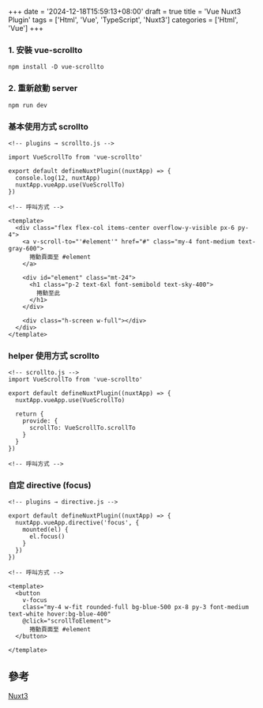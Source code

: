 +++
date = '2024-12-18T15:59:13+08:00'
draft = true
title = 'Vue Nuxt3 Plugin'
tags = ['Html', 'Vue', 'TypeScript', 'Nuxt3']
categories = ['Html', 'Vue']
+++

### 1. 安裝 **vue-scrollto**
```
npm install -D vue-scrollto
```

### 2. 重新啟動 **server**
```
npm run dev
```

### 基本使用方式 **scrollto**
```
<!-- plugins → scrollto.js -->

import VueScrollTo from 'vue-scrollto'

export default defineNuxtPlugin((nuxtApp) => {
  console.log(12, nuxtApp)
  nuxtApp.vueApp.use(VueScrollTo)
})

<!-- 呼叫方式 -->

<template>
  <div class="flex flex-col items-center overflow-y-visible px-6 py-4">
    <a v-scroll-to="'#element'" href="#" class="my-4 font-medium text-gray-600">
      捲動頁面至 #element
    </a>
    
    <div id="element" class="mt-24">
      <h1 class="p-2 text-6xl font-semibold text-sky-400">
        捲動至此
      </h1>
    </div>

    <div class="h-screen w-full"></div>
  </div>
</template>
```

### **helper** 使用方式 **scrollto**
```
<!-- scrollto.js -->
import VueScrollTo from 'vue-scrollto'

export default defineNuxtPlugin((nuxtApp) => {
  nuxtApp.vueApp.use(VueScrollTo)

  return {
    provide: {
      scrollTo: VueScrollTo.scrollTo
    }
  }
})

<!-- 呼叫方式 -->
```

### 自定 **directive (focus)**
```
<!-- plugins → directive.js -->

export default defineNuxtPlugin((nuxtApp) => {
  nuxtApp.vueApp.directive('focus', {
    mounted(el) {
      el.focus()
    }
  })
})

<!-- 呼叫方式 -->

<template>
  <button 
    v-focus
    class="my-4 w-fit rounded-full bg-blue-500 px-8 py-3 font-medium text-white hover:bg-blue-400"
    @click="scrollToElement">
      捲動頁面至 #element
  </button>

</template>
```

## 參考
[Nuxt3](https://nuxt.com.cn/docs/getting-started/installation "")
